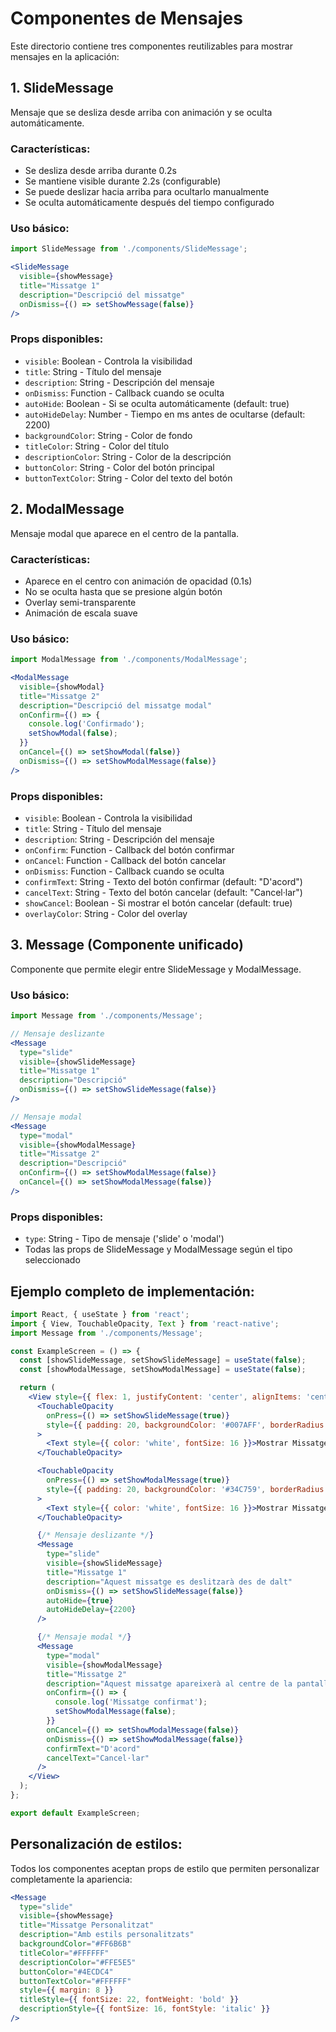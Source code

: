 # Componentes de Mensajes

Este directorio contiene tres componentes reutilizables para mostrar mensajes en la aplicación:

## 1. SlideMessage
Mensaje que se desliza desde arriba con animación y se oculta automáticamente.

### Características:
- Se desliza desde arriba durante 0.2s
- Se mantiene visible durante 2.2s (configurable)
- Se puede deslizar hacia arriba para ocultarlo manualmente
- Se oculta automáticamente después del tiempo configurado

### Uso básico:
```jsx
import SlideMessage from './components/SlideMessage';

<SlideMessage
  visible={showMessage}
  title="Missatge 1"
  description="Descripció del missatge"
  onDismiss={() => setShowMessage(false)}
/>
```

### Props disponibles:
- `visible`: Boolean - Controla la visibilidad
- `title`: String - Título del mensaje
- `description`: String - Descripción del mensaje
- `onDismiss`: Function - Callback cuando se oculta
- `autoHide`: Boolean - Si se oculta automáticamente (default: true)
- `autoHideDelay`: Number - Tiempo en ms antes de ocultarse (default: 2200)
- `backgroundColor`: String - Color de fondo
- `titleColor`: String - Color del título
- `descriptionColor`: String - Color de la descripción
- `buttonColor`: String - Color del botón principal
- `buttonTextColor`: String - Color del texto del botón

## 2. ModalMessage
Mensaje modal que aparece en el centro de la pantalla.

### Características:
- Aparece en el centro con animación de opacidad (0.1s)
- No se oculta hasta que se presione algún botón
- Overlay semi-transparente
- Animación de escala suave

### Uso básico:
```jsx
import ModalMessage from './components/ModalMessage';

<ModalMessage
  visible={showModal}
  title="Missatge 2"
  description="Descripció del missatge modal"
  onConfirm={() => {
    console.log('Confirmado');
    setShowModal(false);
  }}
  onCancel={() => setShowModal(false)}
  onDismiss={() => setShowModalMessage(false)}
/>
```

### Props disponibles:
- `visible`: Boolean - Controla la visibilidad
- `title`: String - Título del mensaje
- `description`: String - Descripción del mensaje
- `onConfirm`: Function - Callback del botón confirmar
- `onCancel`: Function - Callback del botón cancelar
- `onDismiss`: Function - Callback cuando se oculta
- `confirmText`: String - Texto del botón confirmar (default: "D'acord")
- `cancelText`: String - Texto del botón cancelar (default: "Cancel·lar")
- `showCancel`: Boolean - Si mostrar el botón cancelar (default: true)
- `overlayColor`: String - Color del overlay

## 3. Message (Componente unificado)
Componente que permite elegir entre SlideMessage y ModalMessage.

### Uso básico:
```jsx
import Message from './components/Message';

// Mensaje deslizante
<Message
  type="slide"
  visible={showSlideMessage}
  title="Missatge 1"
  description="Descripció"
  onDismiss={() => setShowSlideMessage(false)}
/>

// Mensaje modal
<Message
  type="modal"
  visible={showModalMessage}
  title="Missatge 2"
  description="Descripció"
  onConfirm={() => setShowModalMessage(false)}
  onCancel={() => setShowModalMessage(false)}
/>
```

### Props disponibles:
- `type`: String - Tipo de mensaje ('slide' o 'modal')
- Todas las props de SlideMessage y ModalMessage según el tipo seleccionado

## Ejemplo completo de implementación:

```jsx
import React, { useState } from 'react';
import { View, TouchableOpacity, Text } from 'react-native';
import Message from './components/Message';

const ExampleScreen = () => {
  const [showSlideMessage, setShowSlideMessage] = useState(false);
  const [showModalMessage, setShowModalMessage] = useState(false);

  return (
    <View style={{ flex: 1, justifyContent: 'center', alignItems: 'center' }}>
      <TouchableOpacity
        onPress={() => setShowSlideMessage(true)}
        style={{ padding: 20, backgroundColor: '#007AFF', borderRadius: 10, marginBottom: 20 }}
      >
        <Text style={{ color: 'white', fontSize: 16 }}>Mostrar Missatge Deslizant</Text>
      </TouchableOpacity>

      <TouchableOpacity
        onPress={() => setShowModalMessage(true)}
        style={{ padding: 20, backgroundColor: '#34C759', borderRadius: 10 }}
      >
        <Text style={{ color: 'white', fontSize: 16 }}>Mostrar Missatge Modal</Text>
      </TouchableOpacity>

      {/* Mensaje deslizante */}
      <Message
        type="slide"
        visible={showSlideMessage}
        title="Missatge 1"
        description="Aquest missatge es deslitzarà des de dalt"
        onDismiss={() => setShowSlideMessage(false)}
        autoHide={true}
        autoHideDelay={2200}
      />

      {/* Mensaje modal */}
      <Message
        type="modal"
        visible={showModalMessage}
        title="Missatge 2"
        description="Aquest missatge apareixerà al centre de la pantalla"
        onConfirm={() => {
          console.log('Missatge confirmat');
          setShowModalMessage(false);
        }}
        onCancel={() => setShowModalMessage(false)}
        onDismiss={() => setShowModalMessage(false)}
        confirmText="D'acord"
        cancelText="Cancel·lar"
      />
    </View>
  );
};

export default ExampleScreen;
```

## Personalización de estilos:

Todos los componentes aceptan props de estilo que permiten personalizar completamente la apariencia:

```jsx
<Message
  type="slide"
  visible={showMessage}
  title="Missatge Personalitzat"
  description="Amb estils personalitzats"
  backgroundColor="#FF6B6B"
  titleColor="#FFFFFF"
  descriptionColor="#FFE5E5"
  buttonColor="#4ECDC4"
  buttonTextColor="#FFFFFF"
  style={{ margin: 8 }}
  titleStyle={{ fontSize: 22, fontWeight: 'bold' }}
  descriptionStyle={{ fontSize: 16, fontStyle: 'italic' }}
/>
``` 